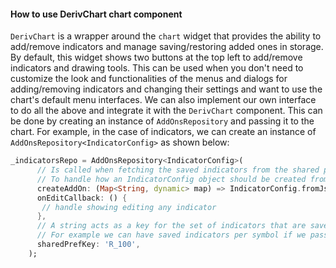 #### How to use DerivChart chart component

`DerivChart` is a wrapper around the `chart` widget that provides the ability to add/remove indicators and manage saving/restoring added ones in storage.
By default, this widget shows two buttons at the top left to add/remove indicators and drawing tools. This can be used when you don't need to customize the look and functionalities of the menus and dialogs for adding/removing indicators and changing their settings and want to use the chart's default menu interfaces.
We can also implement our own interface to do all the above and integrate it with the `DerivChart` component.
This can be done by creating an instance of `AddOnsRepository` and passing it to the chart. For example, in the case of indicators, we can create an instance of `AddOnsRepository<IndicatorConfig>` as shown below:

```Dart
_indicatorsRepo = AddOnsRepository<IndicatorConfig>(
      // Is called when fetching the saved indicators from the shared preferences.
      // To handle how an IndicatorConfig object should be created from a saved JSON object.
      createAddOn: (Map<String, dynamic> map) => IndicatorConfig.fromJson(map),
      onEditCallback: () {
       // handle showing editing any indicator
      },
      // A string acts as a key for the set of indicators that are saved. so we can have a separate set of saved indicators per key
      // For example we can have saved indicators per symbol if we pass the symbol code every time it changes to the indicator repo.
      sharedPrefKey: 'R_100',
    );
```
